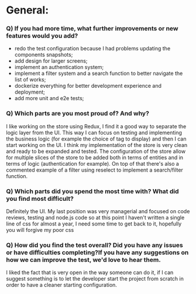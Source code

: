 
# General:

### Q) If you had more time, what further improvements or new features would you add?

- redo the test configuration because I had problems updating the components snapshots;
- add design for larger screens;
- implement an authentication system;
- implement a filter system and a search function to better navigate the list of works;
- dockerize everything for better development experience and deployment;
- add more unit and e2e tests;

### Q) Which parts are you most proud of? And why?

I like working on the store using Redux, I find it a good way to separate the logic layer from the UI.
This way I can focus on testing and implementing the business logic (for example the choice of tag to display) and then I can start working on the UI.
I think my implementation of the store is very clean and ready to be expanded and tested. The configuration of the store allow for multiple slices of the store to be added both in terms of entities and in terms of logic (authentication for example).
On top of that there's also a commented example of a filter using reselect to implement a search/filter function.

### Q) Which parts did you spend the most time with? What did you find most difficult?

Definitely the UI. My last position was very managerial and focused on code reviews, testing and node.js code so at this point I haven't written a single line of css for almost a year, I need some time to get back to it, hopefully you will forgive my poor css

### Q) How did you find the test overall? Did you have any issues or have difficulties completing?If you have any suggestions on how we can improve the test, we'd love to hear them.

I liked the fact that is very open in the way someone can do it, if I can suggest something is to let the developer start the project from scratch in order to have a cleaner starting configuration.